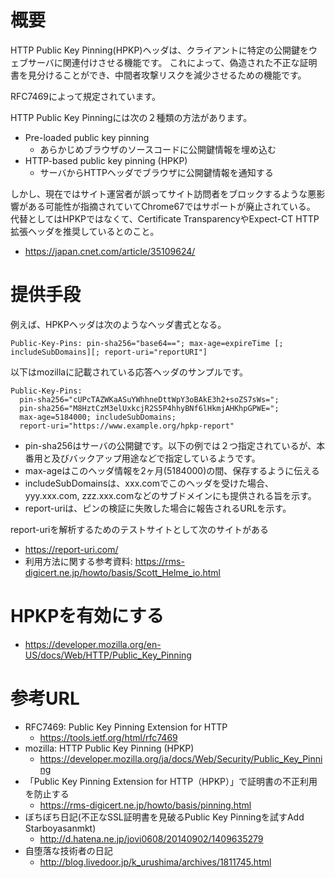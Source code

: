 # 概要
HTTP Public Key Pinning(HPKP)ヘッダは、クライアントに特定の公開鍵をウェブサーバに関連付けさせる機能です。
これによって、偽造された不正な証明書を見分けることができ、中間者攻撃リスクを減少させるための機能です。

RFC7469によって規定されています。

HTTP Public Key Pinningには次の２種類の方法があります。
- Pre-loaded public key pinning
  - あらかじめブラウザのソースコードに公開鍵情報を埋め込む
- HTTP-based public key pinning (HPKP)
  - サーバからHTTPヘッダでブラウザに公開鍵情報を通知する

しかし、現在ではサイト運営者が誤ってサイト訪問者をブロックするような悪影響がある可能性が指摘されていてChrome67ではサポートが廃止されている。
代替としてはHPKPではなくて、Certificate TransparencyやExpect-CT HTTP拡張ヘッダを推奨しているとのこと。
- https://japan.cnet.com/article/35109624/

# 提供手段

例えば、HPKPヘッダは次のようなヘッダ書式となる。
```
Public-Key-Pins: pin-sha256="base64=="; max-age=expireTime [; includeSubDomains][; report-uri="reportURI"]
```

以下はmozillaに記載されている応答ヘッダのサンプルです。
```
Public-Key-Pins: 
  pin-sha256="cUPcTAZWKaASuYWhhneDttWpY3oBAkE3h2+soZS7sWs="; 
  pin-sha256="M8HztCzM3elUxkcjR2S5P4hhyBNf6lHkmjAHKhpGPWE="; 
  max-age=5184000; includeSubDomains; 
  report-uri="https://www.example.org/hpkp-report"
```
- pin-sha256はサーバの公開鍵です。以下の例では２つ指定されているが、本番用と及びバックアップ用途などで指定しているようです。
- max-ageはこのヘッダ情報を2ヶ月(5184000)の間、保存するように伝える
- includeSubDomainsは、xxx.comでこのヘッダを受けた場合、yyy.xxx.com, zzz.xxx.comなどのサブドメインにも提供される旨を示す。
- report-uriは、ピンの検証に失敗した場合に報告されるURLを示す。


report-uriを解析するためのテストサイトとして次のサイトがある
- https://report-uri.com/
- 利用方法に関する参考資料: https://rms-digicert.ne.jp/howto/basis/Scott_Helme_io.html

# HPKPを有効にする
- https://developer.mozilla.org/en-US/docs/Web/HTTP/Public_Key_Pinning

# 参考URL
- RFC7469: Public Key Pinning Extension for HTTP
  - https://tools.ietf.org/html/rfc7469
- mozilla: HTTP Public Key Pinning (HPKP)
  - https://developer.mozilla.org/ja/docs/Web/Security/Public_Key_Pinning
- 「Public Key Pinning Extension for HTTP（HPKP）」で証明書の不正利用を防止する
  - https://rms-digicert.ne.jp/howto/basis/pinning.html
- ぼちぼち日記(不正なSSL証明書を見破るPublic Key Pinningを試すAdd Starboyasanmkt)
  - http://d.hatena.ne.jp/jovi0608/20140902/1409635279
- 自堕落な技術者の日記
  - http://blog.livedoor.jp/k_urushima/archives/1811745.html


